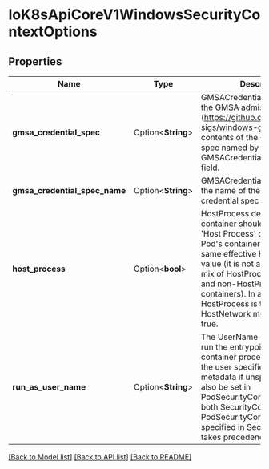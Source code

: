 # IoK8sApiCoreV1WindowsSecurityContextOptions

## Properties

Name | Type | Description | Notes
------------ | ------------- | ------------- | -------------
**gmsa_credential_spec** | Option<**String**> | GMSACredentialSpec is where the GMSA admission webhook (https://github.com/kubernetes-sigs/windows-gmsa) inlines the contents of the GMSA credential spec named by the GMSACredentialSpecName field. | [optional]
**gmsa_credential_spec_name** | Option<**String**> | GMSACredentialSpecName is the name of the GMSA credential spec to use. | [optional]
**host_process** | Option<**bool**> | HostProcess determines if a container should be run as a 'Host Process' container. All of a Pod's containers must have the same effective HostProcess value (it is not allowed to have a mix of HostProcess containers and non-HostProcess containers). In addition, if HostProcess is true then HostNetwork must also be set to true. | [optional]
**run_as_user_name** | Option<**String**> | The UserName in Windows to run the entrypoint of the container process. Defaults to the user specified in image metadata if unspecified. May also be set in PodSecurityContext. If set in both SecurityContext and PodSecurityContext, the value specified in SecurityContext takes precedence. | [optional]

[[Back to Model list]](../README.md#documentation-for-models) [[Back to API list]](../README.md#documentation-for-api-endpoints) [[Back to README]](../README.md)


